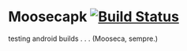 # Moosecapk [![Build Status](https://app.bitrise.io/app/6cdab149fb3c337f/status.svg?token=cuHxWUs-PTLOYrZ6FupCFA)](https://app.bitrise.io/app/6cdab149fb3c337f)
testing android builds . . . (Mooseca, sempre.)
